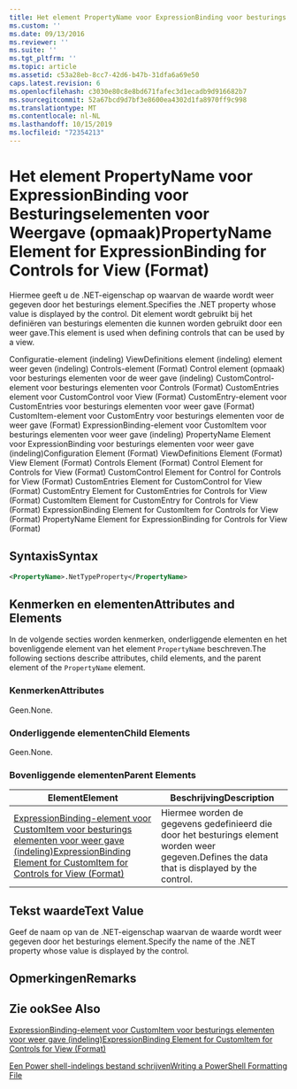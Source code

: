 ```yaml
---
title: Het element PropertyName voor ExpressionBinding voor besturings elementen voor weer gave (indeling) | Microsoft Docs
ms.custom: ''
ms.date: 09/13/2016
ms.reviewer: ''
ms.suite: ''
ms.tgt_pltfrm: ''
ms.topic: article
ms.assetid: c53a28eb-8cc7-42d6-b47b-31dfa6a69e50
caps.latest.revision: 6
ms.openlocfilehash: c3030e80c8e8bd671fafec3d1ecadb9d916682b7
ms.sourcegitcommit: 52a67bcd9d7bf3e8600ea4302d1fa8970ff9c998
ms.translationtype: MT
ms.contentlocale: nl-NL
ms.lasthandoff: 10/15/2019
ms.locfileid: "72354213"
---
```

# <a name="propertyname-element-for-expressionbinding-for-controls-for-view-format"></a><span data-ttu-id="2cab5-102">Het element PropertyName voor ExpressionBinding voor Besturingselementen voor Weergave (opmaak)</span><span class="sxs-lookup"><span data-stu-id="2cab5-102">PropertyName Element for ExpressionBinding for Controls for View (Format)</span></span>

<span data-ttu-id="2cab5-103">Hiermee geeft u de .NET-eigenschap op waarvan de waarde wordt weer gegeven door het besturings element.</span><span class="sxs-lookup"><span data-stu-id="2cab5-103">Specifies the .NET property whose value is displayed by the control.</span></span> <span data-ttu-id="2cab5-104">Dit element wordt gebruikt bij het definiëren van besturings elementen die kunnen worden gebruikt door een weer gave.</span><span class="sxs-lookup"><span data-stu-id="2cab5-104">This element is used when defining controls that can be used by a view.</span></span>

<span data-ttu-id="2cab5-105">Configuratie-element (indeling) ViewDefinitions element (indeling) element weer geven (indeling) Controls-element (Format) Control element (opmaak) voor besturings elementen voor de weer gave (indeling) CustomControl-element voor besturings elementen voor Controls (Format) CustomEntries element voor CustomControl voor View (Format) CustomEntry-element voor CustomEntries voor besturings elementen voor weer gave (Format) CustomItem-element voor CustomEntry voor besturings elementen voor de weer gave (Format) ExpressionBinding-element voor CustomItem voor besturings elementen voor weer gave (indeling) PropertyName Element voor ExpressionBinding voor besturings elementen voor weer gave (indeling)</span><span class="sxs-lookup"><span data-stu-id="2cab5-105">Configuration Element (Format) ViewDefinitions Element (Format) View Element (Format) Controls Element (Format) Control Element for Controls for View (Format) CustomControl Element for Control for Controls for View (Format) CustomEntries Element for CustomControl for View (Format) CustomEntry Element for CustomEntries for Controls for View (Format) CustomItem Element for CustomEntry for Controls for View (Format) ExpressionBinding Element for CustomItem for Controls for View (Format) PropertyName Element for ExpressionBinding for Controls for View (Format)</span></span>

## <a name="syntax"></a><span data-ttu-id="2cab5-106">Syntaxis</span><span class="sxs-lookup"><span data-stu-id="2cab5-106">Syntax</span></span>

```xml
<PropertyName>.NetTypeProperty</PropertyName>
```

## <a name="attributes-and-elements"></a><span data-ttu-id="2cab5-107">Kenmerken en elementen</span><span class="sxs-lookup"><span data-stu-id="2cab5-107">Attributes and Elements</span></span>

<span data-ttu-id="2cab5-108">In de volgende secties worden kenmerken, onderliggende elementen en het bovenliggende element van het element `PropertyName` beschreven.</span><span class="sxs-lookup"><span data-stu-id="2cab5-108">The following sections describe attributes, child elements, and the parent element of the `PropertyName` element.</span></span>

### <a name="attributes"></a><span data-ttu-id="2cab5-109">Kenmerken</span><span class="sxs-lookup"><span data-stu-id="2cab5-109">Attributes</span></span>

<span data-ttu-id="2cab5-110">Geen.</span><span class="sxs-lookup"><span data-stu-id="2cab5-110">None.</span></span>

### <a name="child-elements"></a><span data-ttu-id="2cab5-111">Onderliggende elementen</span><span class="sxs-lookup"><span data-stu-id="2cab5-111">Child Elements</span></span>

<span data-ttu-id="2cab5-112">Geen.</span><span class="sxs-lookup"><span data-stu-id="2cab5-112">None.</span></span>

### <a name="parent-elements"></a><span data-ttu-id="2cab5-113">Bovenliggende elementen</span><span class="sxs-lookup"><span data-stu-id="2cab5-113">Parent Elements</span></span>

|<span data-ttu-id="2cab5-114">Element</span><span class="sxs-lookup"><span data-stu-id="2cab5-114">Element</span></span>|<span data-ttu-id="2cab5-115">Beschrijving</span><span class="sxs-lookup"><span data-stu-id="2cab5-115">Description</span></span>|
|-------------|-----------------|
|[<span data-ttu-id="2cab5-116">ExpressionBinding-element voor CustomItem voor besturings elementen voor weer gave (indeling)</span><span class="sxs-lookup"><span data-stu-id="2cab5-116">ExpressionBinding Element for CustomItem for Controls for View (Format)</span></span>](./expressionbinding-element-for-customitem-for-controls-for-view-format.md)|<span data-ttu-id="2cab5-117">Hiermee worden de gegevens gedefinieerd die door het besturings element worden weer gegeven.</span><span class="sxs-lookup"><span data-stu-id="2cab5-117">Defines the data that is displayed by the control.</span></span>|

## <a name="text-value"></a><span data-ttu-id="2cab5-118">Tekst waarde</span><span class="sxs-lookup"><span data-stu-id="2cab5-118">Text Value</span></span>

<span data-ttu-id="2cab5-119">Geef de naam op van de .NET-eigenschap waarvan de waarde wordt weer gegeven door het besturings element.</span><span class="sxs-lookup"><span data-stu-id="2cab5-119">Specify the name of the .NET property whose value is displayed by the control.</span></span>

## <a name="remarks"></a><span data-ttu-id="2cab5-120">Opmerkingen</span><span class="sxs-lookup"><span data-stu-id="2cab5-120">Remarks</span></span>

## <a name="see-also"></a><span data-ttu-id="2cab5-121">Zie ook</span><span class="sxs-lookup"><span data-stu-id="2cab5-121">See Also</span></span>

[<span data-ttu-id="2cab5-122">ExpressionBinding-element voor CustomItem voor besturings elementen voor weer gave (indeling)</span><span class="sxs-lookup"><span data-stu-id="2cab5-122">ExpressionBinding Element for CustomItem for Controls for View (Format)</span></span>](./expressionbinding-element-for-customitem-for-controls-for-view-format.md)

[<span data-ttu-id="2cab5-123">Een Power shell-indelings bestand schrijven</span><span class="sxs-lookup"><span data-stu-id="2cab5-123">Writing a PowerShell Formatting File</span></span>](./writing-a-powershell-formatting-file.md)
